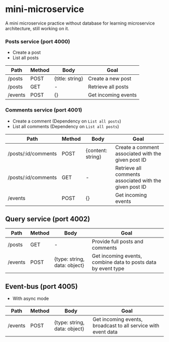 # mini-microservice
A mini microservice practice without database for learning microservice architecture, still working on it.

### Posts service (port 4000)
- Create a post
- List all posts

| Path | Method | Body | Goal |
|-|-|-|-|
| /posts | POST | {title: string} | Create a new post |
| /posts | GET | - | Retrieve all posts |
| /events | POST | {} | Get incoming events |

### Comments service (port 4001)
- Create a comment (Dependency on `List all posts`)
- List all comments (Dependency on `List all posts`)

| Path | Method | Body | Goal |
|-|-|-|-|
| /posts/:id/comments | POST | {content: string} | Create a comment associated with the given post ID |
| /posts/:id/comments | GET | - | Retrieve all comments associated with the given post ID |
| /events | POST | {} | Get incoming events |

## Query service (port 4002)
| Path | Method | Body | Goal |
|-|-|-|-|
| /posts | GET | - | Provide full posts and comments |
| /events | POST | {type: string, data: object} | Get incoming events, combine data to posts data by event type |

## Event-bus (port 4005)
- With async mode
  
| Path | Method | Body | Goal |
|-|-|-|-|
| /events | POST | {type: string, data: object} | Get incoming events, broadcast to all service with event data |
